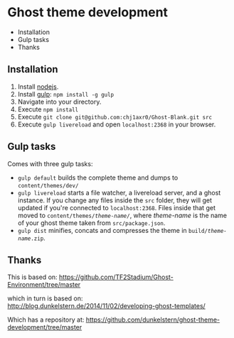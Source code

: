 # Ghost theme development

<!-- MarkdownTOC -->

- Installation
- Gulp tasks
- Thanks

<!-- /MarkdownTOC -->

## Installation

1. Install [nodejs](http://nodejs.org).
2. Install [gulp](http://gulpjs.com): `npm install -g gulp`
4. Navigate into your directory.
5. Execute `npm install`
6. Execute `git clone git@github.com:chj1axr0/Ghost-Blank.git src`
7. Execute `gulp livereload` and open `localhost:2368` in your browser.

## Gulp tasks

Comes with three gulp tasks:

* `gulp default` builds the complete theme and dumps to `content/themes/dev/`
* `gulp livereload` starts a file watcher, a livereload server, and a ghost instance. If you change any files inside the `src` folder, they will get updated if you're connected to `localhost:2368`. Files inside that get moved to `content/themes/`_`theme-name`_`/`, where _theme-name_ is the name of your ghost theme taken from `src/package.json`.
* `gulp dist` minifies, concats and compresses the theme in `build/`_`theme-name`_`.zip`.

## Thanks
This is based on:
https://github.com/TF2Stadium/Ghost-Environment/tree/master

which in turn is based on:
http://blog.dunkelstern.de/2014/11/02/developing-ghost-templates/

Which has a repository at:
https://github.com/dunkelstern/ghost-theme-development/tree/master
